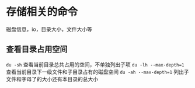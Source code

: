 # 存储相关的命令
磁盘信息，io，目录大小，文件大小等

## 查看目录占用空间

`du -sh` 查看当前目录总共占用的空间，不单独列出子项
`du -lh --max-depth=1` 查看当前目录下一级文件和子目录占有的磁盘空间
`du -ah --max-depth=1` 列出子文件和字母了的大小还有本目录的总大小